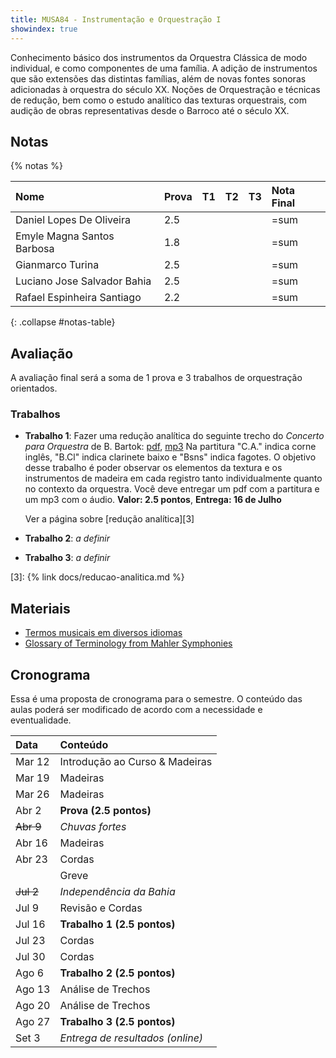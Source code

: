 ```yaml
---
title: MUSA84 - Instrumentação e Orquestração I
showindex: true
---
```


Conhecimento básico dos instrumentos da Orquestra Clássica de modo individual, e
como componentes de uma família. A adição de instrumentos que são extensões das
distintas famílias, além de novas fontes sonoras adicionadas à orquestra do
século XX. Noções de Orquestração e técnicas de redução, bem como o estudo
analítico das texturas orquestrais, com audição de obras representativas desde o
Barroco até o século XX.

## Notas

{% notas %}

| Nome                        | Prova | T1 | T2 | T3 | Nota Final |
|:----------------------------|:------|:---|:---|:---|:-----------|
| Daniel Lopes De Oliveira    | 2.5   |    |    |    | =sum       |
| Emyle Magna Santos Barbosa  | 1.8   |    |    |    | =sum       |
| Gianmarco Turina            | 2.5   |    |    |    | =sum       |
| Luciano Jose Salvador Bahia | 2.5   |    |    |    | =sum       |
| Rafael Espinheira Santiago  | 2.2   |    |    |    | =sum       |
{: .collapse #notas-table}


## Avaliação

A avaliação final será a soma de 1 prova e 3 trabalhos de orquestração orientados.

<!-- ### Prova

A prova será composta de conteúdo das primeiras aulas sobre instrumentos de
madeira e terá uma parte de audição onde você deverá identificar as seguintes
obras e compositores(as):

- Mozart - Symphony No. 41 Jupiter, IV Mov. - 1788
- Clara Schumann - Piano Concerto in A minor, Op. 7 (trecho) - 1835
- Rimsky-Korsakov - Suite da Lenda do Tsar Saltan (trecho) - 1901
- Stravinsky - Suite do Pássaro de Fogo - 1919
- Respighi, I Pini di Rome (trecho) - 1924
- Heitor Villa-Lobos - Uirapurú (trecho) - 1934
- Silvestre Revueltas - La Noche de los Mayas, IV - 1939
-->


### Trabalhos

- **Trabalho 1**: Fazer uma redução analítica do seguinte trecho do _Concerto
  para Orquestra_ de B. Bartok: [pdf][1], [mp3][2] Na partitura "C.A." indica
  corne inglês, "B.Cl" indica clarinete baixo e "Bsns" indica fagotes. O
  objetivo desse trabalho é poder observar os elementos da textura e os
  instrumentos de madeira em cada registro tanto individualmente quanto no
  contexto da orquestra. Você deve entregar um pdf com a partitura e um mp3 com
  o áudio. **Valor: 2.5 pontos**, **Entrega: 16 de Julho**

  Ver a página sobre [redução analítica][3]

- **Trabalho 2**: _a definir_
- **Trabalho 3**: _a definir_

[1]: https://docs.pkroger.com/Bartok%20-%20Concerto%20para%20Orquestra%20-%20Trecho.pdf
[2]: https://docs.pkroger.com/Bartok%20-%20Concerto%20para%20Orquestra%20-%20Trecho.mp3
[3]: {% link docs/reducao-analitica.md %}

## Materiais

- [Termos musicais em diversos idiomas](https://web.library.yale.edu/cataloging/music/instname)
- [Glossary of Terminology from Mahler Symphonies](https://www.orchestralibrary.com/reftables/mahler2gloss.html)

## Cronograma

Essa é uma proposta de cronograma para o semestre. O conteúdo das aulas poderá
ser modificado de acordo com a necessidade e eventualidade.


| Data      | Conteúdo                         |
|:----------|:---------------------------------|
| Mar 12    | Introdução ao Curso & Madeiras   |
| Mar 19    | Madeiras                         |
| Mar 26    | Madeiras                         |
| Abr 2     | **Prova (2.5 pontos)**           |
| ~~Abr 9~~ | _Chuvas fortes_                  |
| Abr 16    | Madeiras                         |
| Abr 23    | Cordas                           |
|           | Greve                            |
| ~~Jul 2~~ | _Independência da Bahia_         |
| Jul 9     | Revisão e Cordas                 |
| Jul 16    | **Trabalho 1 (2.5 pontos)**      |
| Jul 23    | Cordas                           |
| Jul 30    | Cordas                           |
| Ago 6     | **Trabalho 2 (2.5 pontos)**      |
| Ago 13    | Análise de Trechos               |
| Ago 20    | Análise de Trechos               |
| Ago 27    | **Trabalho 3 (2.5 pontos)**      |
| Set 3     | _Entrega de resultados (online)_ |

